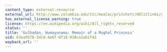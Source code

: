 ```yaml
---
content_type: external-resource
external_url: http://www.columbia.edu/itc/mealac/pritchett/00litlinks/gulbadan/part06.html
has_external_license_warning: true
license: https://en.wikipedia.org/wiki/All_rights_reserved
status: ''
title: 'Gulbadan, Humayunama: Memoir of a Mughal Princess'
uid: 63ea9578-3dc8-4e6f-8f18-838ca1ab1f42
wayback_url: ''
---
```

